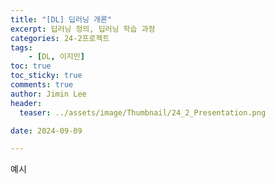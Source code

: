 ```yaml
---
title: "[DL] 딥러닝 개론"
excerpt: 딥러닝 정의, 딥러닝 학습 과정
categories: 24-2프로젝트
tags: 
    - [DL, 이지민]
toc: true
toc_sticky: true
comments: true
author: Jimin Lee
header:
  teaser: ../assets/image/Thumbnail/24_2_Presentation.png

date: 2024-09-09

---
```


예시